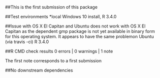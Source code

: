 
##This is the first submission of this package

##Test environments
*local Windows 10 install, R 3.4.0

##Issue with OS X El Capitan and Ubuntu
does not work with OS X El Capitan as the dependent gmp package
is not yet available in binary form for this operating system. It appears to 
have the same problemon Ubuntu (via travis -ci) R 3.4.0


##R CMD check results
0 errors | 0 warnings | 1 note

The first note corresponds to a first submission


##No downstream dependencies

